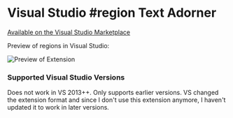 # Visual Studio #region Text Adorner

[Available on the Visual Studio Marketplace](https://marketplace.visualstudio.com/items?itemName=PaulRogero.RegionHighlights#qna)

Preview of regions in Visual Studio:

![Preview of Extension](https://raw.githubusercontent.com/rog1039/Rogero.RegionHighlights/master/Src/RegionHighlights/TextAdornment1/6-19-2012%20%209.07.14%20AM.jpg)

### Supported Visual Studio Versions
Does not work in VS 2013++. Only supports earlier versions. VS changed the extension format and since I don't use this extension anymore, I haven't updated it to work in later versions.
